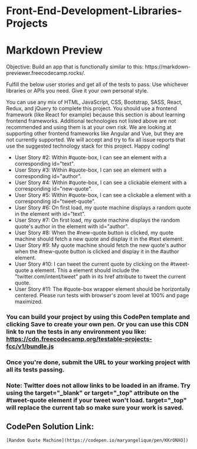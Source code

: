 # Front-End-Development-Libraries-Projects

<!DOCTYPE html>
<html lang="en">
<head>
    <meta charset="UTF-8">
    <meta name="viewport" content="width=device-width, initial-scale=1.0">
</head>
<body>
    <div class="react-and-redux">
        <h1>Markdown Preview</h1>
        <p>Objective: Build an app that is functionally similar to this: https://markdown-previewer.freecodecamp.rocks/.

Fulfill the below user stories and get all of the tests to pass. Use whichever libraries or APIs you need. Give it your own personal style.

You can use any mix of HTML, JavaScript, CSS, Bootstrap, SASS, React, Redux, and jQuery to complete this project. You should use a frontend framework (like React for example) because this section is about learning frontend frameworks. Additional technologies not listed above are not recommended and using them is at your own risk. We are looking at supporting other frontend frameworks like Angular and Vue, but they are not currently supported. We will accept and try to fix all issue reports that use the suggested technology stack for this project. Happy coding!</p>
        <ul>
            <li>User Story #2: Within #quote-box, I can see an element with a corresponding id="text".</li>
            <li>User Story #3: Within #quote-box, I can see an element with a corresponding id="author".</li>
            <li>User Story #4: Within #quote-box, I can see a clickable element with a corresponding id="new-quote".</li>
            <li>User Story #5: Within #quote-box, I can see a clickable a element with a corresponding id="tweet-quote".</li>
            <li>User Story #6: On first load, my quote machine displays a random quote in the element with id="text".</li>
            <li>User Story #7: On first load, my quote machine displays the random quote's author in the element with id="author".</li>
            <li>User Story #8: When the #new-quote button is clicked, my quote machine should fetch a new quote and display it in the #text element.</li>
            <li>User Story #9: My quote machine should fetch the new quote's author when the #new-quote button is clicked and display it in the #author element.</li>
            <li>User Story #10: I can tweet the current quote by clicking on the #tweet-quote a element. This a element should include the "twitter.com/intent/tweet" path in its href attribute to tweet the current quote.</li>
            <li>User Story #11: The #quote-box wrapper element should be horizontally centered. Please run tests with browser's zoom level at 100% and page maximized.</li>
          </ul>
          <h3>You can build your project by using this CodePen template and clicking Save to create your own pen. Or you can use this CDN link to run the tests in any environment you like: https://cdn.freecodecamp.org/testable-projects-fcc/v1/bundle.js</h3>
          <h3>Once you're done, submit the URL to your working project with all its tests passing.</h3>
          <h3>Note: Twitter does not allow links to be loaded in an iframe. Try using the target="_blank" or target="_top" attribute on the #tweet-quote element if your tweet won't load. target="_top" will replace the current tab so make sure your work is saved.</h3>
    </div>
</body>
</html>

## CodePen Solution Link: 
    [Random Quote Machine](https://codepen.io/maryangelique/pen/KKrONXO])
